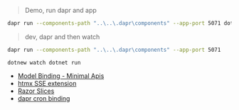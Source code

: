 
> Demo, run dapr and app

```bash
dapr run --components-path "..\..\.dapr\components" --app-port 5071 dotnet run
```

> dev, dapr and then watch 

```bash
dapr run --components-path "..\..\.dapr\components" --app-port 5071
```

```
dotnew watch dotnet run
```

- [Model Binding - Minimal Apis](https://andrewlock.net/behind-the-scenes-of-minimal-apis-3-exploring-the-model-binding-logic-of-minimal-apis/)
- [htmx SSE extension](https://htmx.org/extensions/server-sent-events/)
- [Razor Slices](https://github.com/DamianEdwards/RazorSlices)
- [dapr cron binding](https://docs.dapr.io/reference/components-reference/supported-bindings/cron/)

